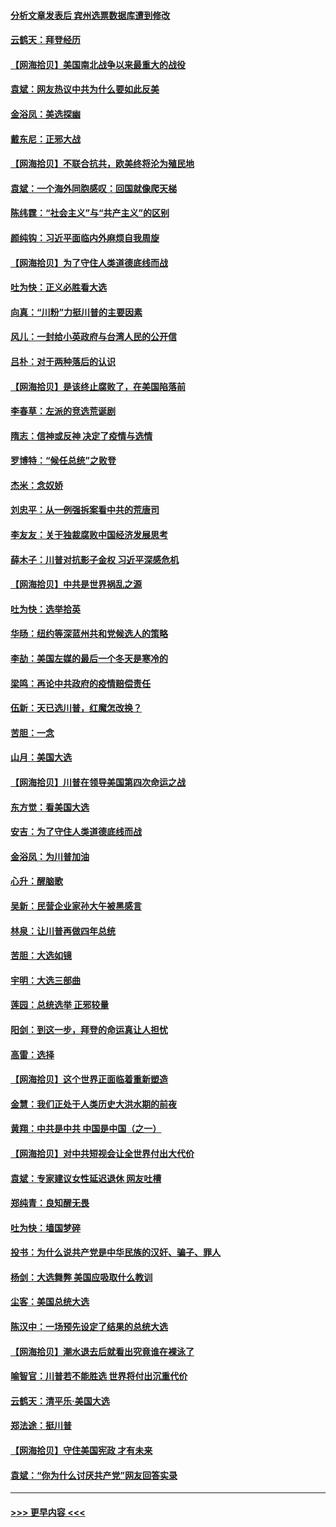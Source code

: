 #### [分析文章发表后 宾州选票数据库遭到修改](../pages/nsc993/n12568105.md?t=11231102) 
#### [云鹤天：拜登经历](../pages/nsc993/n12567294.md?t=11231102) 
#### [【网海拾贝】美国南北战争以来最重大的战役](../pages/nsc993/n12567247.md?t=11231102) 
#### [袁斌：网友热议中共为什么要如此反美](../pages/nsc993/n12567162.md?t=11231102) 
#### [金浴凤：美选探幽](../pages/nsc993/n12567147.md?t=11231102) 
#### [戴东尼：正邪大战](../pages/nsc993/n12567033.md?t=11231102) 
#### [【网海拾贝】不联合抗共，欧美终将沦为殖民地](../pages/nsc993/n12565068.md?t=11231102) 
#### [袁斌：一个海外同胞感叹：回国就像爬天梯](../pages/nsc993/n12564986.md?t=11231102) 
#### [陈纬霆：“社会主义”与“共产主义”的区别](../pages/nsc993/n12562417.md?t=11231102) 
#### [颜纯钩：习近平面临内外麻烦自我周旋](../pages/nsc993/n12563356.md?t=11231102) 
#### [【网海拾贝】为了守住人类道德底线而战](../pages/nsc993/n12562542.md?t=11231102) 
#### [吐为快：正义必胜看大选](../pages/nsc993/n12561967.md?t=11231102) 
#### [向真：“川粉”力挺川普的主要因素](../pages/nsc993/n12560774.md?t=11231102) 
#### [风儿：一封给小英政府与台湾人民的公开信](../pages/nsc993/n12560581.md?t=11231102) 
#### [吕朴：对于两种落后的认识](../pages/nsc993/n12560492.md?t=11231102) 
#### [【网海拾贝】是该终止腐败了，在美国陷落前](../pages/nsc993/n12559936.md?t=11231102) 
#### [李春草：左派的竞选荒诞剧](../pages/nsc993/n12558380.md?t=11231102) 
#### [隋志：信神或反神 决定了疫情与选情](../pages/nsc993/n12558255.md?t=11231102) 
#### [罗博特：“候任总统”之败登](../pages/nsc993/n12558189.md?t=11231102) 
#### [杰米：念奴娇](../pages/nsc993/n12558174.md?t=11231102) 
#### [刘忠平：从一例强拆案看中共的荒唐司](../pages/nsc993/n12558036.md?t=11231102) 
#### [李友友：关于独裁腐败中国经济发展思考](../pages/nsc993/n12558004.md?t=11231102) 
#### [薛木子：川普对抗影子金权 习近平深感危机](../pages/nsc993/n12557342.md?t=11231102) 
#### [【网海拾贝】中共是世界祸乱之源](../pages/nsc993/n12555353.md?t=11231102) 
#### [吐为快：选举拾英](../pages/nsc993/n12555041.md?t=11231102) 
#### [华旸：纽约等深蓝州共和党候选人的策略](../pages/nsc993/n12554309.md?t=11231102) 
#### [李劼：美国左媒的最后一个冬天是寒冷的](../pages/nsc993/n12552947.md?t=11231102) 
#### [梁鸣：再论中共政府的疫情赔偿责任](../pages/nsc993/n12553012.md?t=11231102) 
#### [伍新：天已选川普，红魔怎改换？](../pages/nsc993/n12552970.md?t=11231102) 
#### [苦胆：一念](../pages/nsc993/n12552957.md?t=11231102) 
#### [山月：美国大选](../pages/nsc993/n12552446.md?t=11231102) 
#### [【网海拾贝】川普在领导美国第四次命运之战](../pages/nsc993/n12551973.md?t=11231102) 
#### [东方觉：看美国大选](../pages/nsc993/n12551647.md?t=11231102) 
#### [安吉：为了守住人类道德底线而战](../pages/nsc993/n12551111.md?t=11231102) 
#### [金浴凤：为川普加油](../pages/nsc993/n12551085.md?t=11231102) 
#### [心升：醒脑歌](../pages/nsc993/n12550984.md?t=11231102) 
#### [吴新：民营企业家孙大午被黑感言](../pages/nsc993/n12550656.md?t=11231102) 
#### [林泉：让川普再做四年总统](../pages/nsc993/n12550640.md?t=11231102) 
#### [苦胆：大选如镜](../pages/nsc993/n12550630.md?t=11231102) 
#### [宇明：大选三部曲](../pages/nsc993/n12550603.md?t=11231102) 
#### [莲园：总统选举 正邪较量](../pages/nsc993/n12550594.md?t=11231102) 
#### [阳剑：到这一步，拜登的命运真让人担忧](../pages/nsc993/n12549093.md?t=11231102) 
#### [高雷：选择](../pages/nsc993/n12549087.md?t=11231102) 
#### [【网海拾贝】这个世界正面临着重新塑造](../pages/nsc993/n12548326.md?t=11231102) 
#### [金慧：我们正处于人类历史大洪水期的前夜](../pages/nsc993/n12547914.md?t=11231102) 
#### [黄翔：中共是中共 中国是中国（之一）](../pages/nsc993/n12547576.md?t=11231102) 
#### [【网海拾贝】对中共短视会让全世界付出大代价](../pages/nsc993/n12546043.md?t=11231102) 
#### [袁斌：专家建议女性延迟退休 网友吐槽](../pages/nsc993/n12545424.md?t=11231102) 
#### [郑纯青：良知醒无畏](../pages/nsc993/n12545394.md?t=11231102) 
#### [吐为快：墙国梦碎](../pages/nsc993/n12545309.md?t=11231102) 
#### [投书：为什么说共产党是中华民族的汉奸、骗子、罪人](../pages/nsc993/n12545089.md?t=11231102) 
#### [杨剑：大选舞弊 美国应吸取什么教训](../pages/nsc993/n12543937.md?t=11231102) 
#### [尘客：美国总统大选](../pages/nsc993/n12543828.md?t=11231102) 
#### [陈汉中：一场预先设定了结果的总统大选](../pages/nsc993/n12543564.md?t=11231102) 
#### [【网海拾贝】潮水退去后就看出究竟谁在裸泳了](../pages/nsc993/n12543321.md?t=11231102) 
#### [喻智官：川普若不能胜选 世界将付出沉重代价](../pages/nsc993/n12541352.md?t=11231102) 
#### [云鹤天：清平乐‧美国大选](../pages/nsc993/n12540916.md?t=11231102) 
#### [郑法途：挺川普](../pages/nsc993/n12540898.md?t=11231102) 
#### [【网海拾贝】守住美国宪政 才有未来](../pages/nsc993/n12540423.md?t=11231102) 
#### [袁斌：“你为什么讨厌共产党”网友回答实录](../pages/nsc993/n12540208.md?t=11231102) 

----
#### [ >>> 更早内容 <<< ](../indexes/nsc993-earlier.md)
